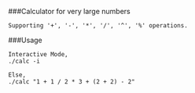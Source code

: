 ###Calculator for very large numbers

    Supporting '+', '-', '*', '/', '^', '%' operations.
    
###Usage

    Interactive Mode,
    ./calc -i
    
    Else, 
    ./calc "1 + 1 / 2 * 3 + (2 + 2) - 2"
